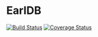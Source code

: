 # EarlDB

[![Build Status](https://api.travis-ci.org/Past9/earldb.svg)](https://travis-ci.org/Past9/earldb)
[![Coverage
Status](https://coveralls.io/repos/github/Past9/earldb/badge.svg?branch=master)](https://coveralls.io/github/Past9/earldb?branch=master)
